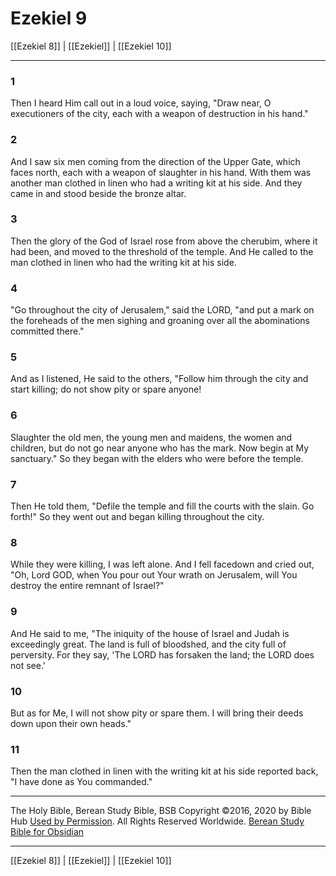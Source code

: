 # Ezekiel 9

[[Ezekiel 8]] | [[Ezekiel]] | [[Ezekiel 10]]

---

### 1
Then I heard Him call out in a loud voice, saying, "Draw near, O executioners of the city, each with a weapon of destruction in his hand."

### 2
And I saw six men coming from the direction of the Upper Gate, which faces north, each with a weapon of slaughter in his hand. With them was another man clothed in linen who had a writing kit at his side. And they came in and stood beside the bronze altar.

### 3
Then the glory of the God of Israel rose from above the cherubim, where it had been, and moved to the threshold of the temple. And He called to the man clothed in linen who had the writing kit at his side.

### 4
"Go throughout the city of Jerusalem," said the LORD, "and put a mark on the foreheads of the men sighing and groaning over all the abominations committed there."

### 5
And as I listened, He said to the others, "Follow him through the city and start killing; do not show pity or spare anyone!

### 6
Slaughter the old men, the young men and maidens, the women and children, but do not go near anyone who has the mark. Now begin at My sanctuary." So they began with the elders who were before the temple.

### 7
Then He told them, "Defile the temple and fill the courts with the slain. Go forth!" So they went out and began killing throughout the city.

### 8
While they were killing, I was left alone. And I fell facedown and cried out, "Oh, Lord GOD, when You pour out Your wrath on Jerusalem, will You destroy the entire remnant of Israel?"

### 9
And He said to me, "The iniquity of the house of Israel and Judah is exceedingly great. The land is full of bloodshed, and the city full of perversity. For they say, 'The LORD has forsaken the land; the LORD does not see.'

### 10
But as for Me, I will not show pity or spare them. I will bring their deeds down upon their own heads."

### 11
Then the man clothed in linen with the writing kit at his side reported back, "I have done as You commanded."

---

The Holy Bible, Berean Study Bible, BSB
Copyright ©2016, 2020 by Bible Hub
[Used by Permission](https://berean.bible/terms.htm). All Rights Reserved Worldwide.
[Berean Study Bible for Obsidian](https://github.com/gapmiss/berean-study-bible-for-obsidian)

---

[[Ezekiel 8]] | [[Ezekiel]] | [[Ezekiel 10]]

